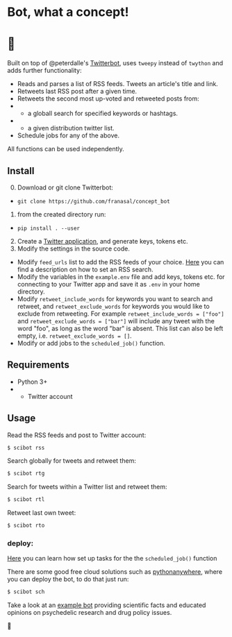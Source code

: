  #  Bot, what a concept!

 # :cactus:

Built on top of @peterdalle's [Twitterbot](https://github.com/peterdalle/twitterbot), uses `tweepy` instead of `twython` and adds further functionality:

* Reads and parses a list of RSS feeds. Tweets an article's title and link.
* Retweets last RSS post after a given time.
* Retweets the second most up-voted and retweeted posts from:
* * a globall search for specified keywords or hashtags.
* * a given distribution twitter list.
* Schedule jobs for any of the above.

All functions can be used independently.

## Install

0. Download or git clone Twitterbot:
- `git clone https://github.com/franasal/concept_bot`
1. from the created directory run:
- `pip install . --user`
2. Create a [Twitter application](https://apps.twitter.com/), and generate keys, tokens etc.
3. Modify the settings in the source code.
- Modify `feed_urls` list to add the RSS feeds of your choice. [Here](https://github.com/roblanf/phypapers) you can find a description on how to set an RSS search.
- Modify the variables in the `example.env` file and add keys, tokens etc. for connecting to your Twitter app and save it as `.env` in your home directory.
- Modify `retweet_include_words` for keywords you want to search and retweet, and `retweet_exclude_words` for keywords you would like to exclude from retweeting. For example `retweet_include_words = ["foo"]` and `retweet_exclude_words = ["bar"]` will include any tweet with the word "foo", as long as the word "bar" is absent. This list can also be left empty, i.e. `retweet_exclude_words = []`.
- Modify or add jobs to the `scheduled_job()` function.

## Requirements
* Python 3+
* * Twitter account

## Usage

Read the RSS feeds and post to Twitter account:

```bash
$ scibot rss   
```

Search globally for tweets and retweet them:

```bash
$ scibot rtg
```
Search for tweets within a Twitter list and retweet them:

```bash
$ scibot rtl
```
Retweet last own tweet:

```bash
$ scibot rto
```
### deploy:

[Here](https://schedule.readthedocs.io/en/stable/) you can learn how set up tasks for the the `scheduled_job()` function

There are some good free cloud solutions such as [pythonanywhere](https://www.pythonanywhere.com/), where you can deploy the bot,
to do that just run:

```bash
$ scibot sch
```

Take a look at an [example bot](https://twitter.com/drugSciBot) providing scientific facts and educated opinions on psychedelic research and drug policy issues.

:hibiscus:
